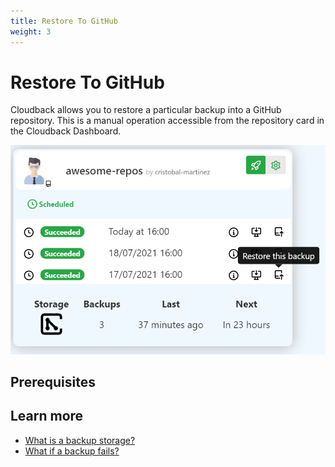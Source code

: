 ```yaml
---
title: Restore To GitHub
weight: 3
---
```


# Restore To GitHub

Cloudback allows you to restore a particular backup into a GitHub repository. This is a manual operation accessible from the repository card in the Cloudback Dashboard.

![Restore](/static/features/restore-this-backup.png)

## Prerequisites


## Learn more

- [What is a backup storage?](/features/various-backup-storages)
- [What if a backup fails?]()
